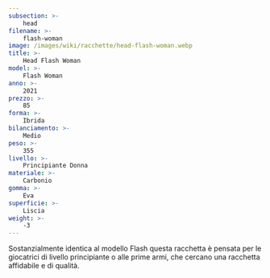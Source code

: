 ```yaml
---
subsection: >-
    head
filename: >-
    flash-woman
image: /images/wiki/racchette/head-flash-woman.webp
title: >-
    Head Flash Woman
model: >-
    Flash Woman
anno: >-
    2021
prezzo: >-
    85
forma: >-
    Ibrida
bilanciamento: >-
    Medio
peso: >-
    355
livello: >-
    Principiante Donna
materiale: >-
    Carbonio
gomma: >-
    Eva
superficie: >-
    Liscia
weight: >-
    -3
---
```

Sostanzialmente identica al modello Flash questa racchetta è pensata per le giocatrici di livello principiante o alle prime armi, che cercano una racchetta affidabile e di qualità.